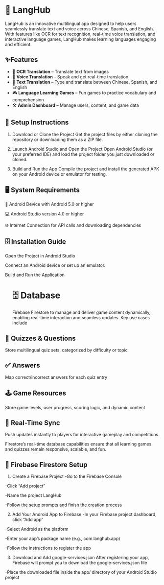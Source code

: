 <h1> 📱 LangHub</h1>
<p>LangHub is an innovative multilingual app designed to help users seamlessly translate text and voice across Chinese, Spanish, and English. With features like OCR for text recognition, real-time voice translation, and interactive language games, LangHub makes learning languages engaging and efficient.
</p>

 <h2>✨Features</h2>

<ul>
  <li>📸 <strong>OCR Translation</strong> – Translate text from images</li>
  <li>🎤 <strong>Voice Translation</strong> – Speak and get real-time translation</li>
  <li>💬 <strong>Text Translation</strong> – Type and translate between Chinese, Spanish, and English</li>
  <li>🎮 <strong>Language Learning Games</strong> – Fun games to practice vocabulary and comprehension</li>
  <li>🛠 <strong>Admin Dashboard</strong> – Manage users, content, and game data</li>
</ul>

 <h2>🔧 Setup Instructions</h2>
 
1. Download or Clone the Project
Get the project files by either cloning the repository or downloading them as a ZIP file.

2. Launch Android Studio and Open the Project
Open Android Studio (or your preferred IDE) and load the project folder you just downloaded or cloned.

3. Build and Run the App
Compile the project and install the generated APK on your Android device or emulator for testing.

<h2>🖥️ System Requirements</h2>

📱 Android Device with Android 5.0 or higher

💻 Android Studio version 4.0 or higher

🌐 Internet Connection for API calls and downloading dependencies


<h2>🗄️ Installation Guide</h2>
<p>Open the Project in Android Studio </p>
<p>Connect an Android device or set up an emulator. </p>
<p>Build and Run the Application </p>



<ul>
<h1>🗄️ Database</h1>
 <p>Firebase Firestore to manage and deliver game content dynamically, enabling real-time interaction and seamless updates. Key use cases include</p>
</ul>

<h2>🧩 Quizzes & Questions</h2>
<p>Store multilingual quiz sets, categorized by difficulty or topic</p>


<h2>✅ Answers </h2>
 <p> Map correct/incorrect answers for each quiz entry</p>



<h2>🕹️ Game Resources </h2>
 <p>Store game levels, user progress, scoring logic, and dynamic content</p>



<h2>🔄 Real-Time Sync  </h2>
 <p>Push updates instantly to players for interactive gameplay and competitions</p>


 <p>Firestore’s real-time database capabilities ensure that all learning games and quizzes remain responsive, scalable, and fun.
</p>


 <h2>🔧 Firebase Firestore Setup </h2>



1. Create a Firebase Project
-Go to the Firebase Console

-Click “Add project”

-Name the project LangHub

-Follow the setup prompts and finish the creation process

2. Add Your Android App to Firebase
-In your Firebase project dashboard, click “Add app”

-Select Android as the platform

-Enter your app’s package name
(e.g., com.langhub.app)

-Follow the instructions to register the app

3. Download and Add google-services.json
After registering your app, Firebase will prompt you to download the google-services.json file

-Place the downloaded file inside the app/ directory of your Android Studio project
